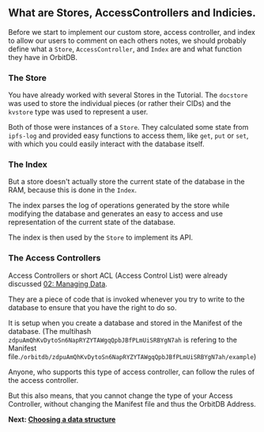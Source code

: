 ## What are Stores, AccessControllers and Indicies.

Before we start to implement
our custom store, access controller, and index
to allow our users to comment on each others
notes, we should probably define what a `Store`,
`AccessController`, and `Index` are and what
function they have in OrbitDB.

### The Store

You have already worked with several
Stores in the Tutorial.
The `docstore` was used to store
the individual pieces (or rather their CIDs)
and the `kvstore` type was used to
represent a user.

Both of those were instances of a `Store`.
They calculated some state from `ipfs-log` and provided easy
functions to access them, like `get`, `put` or `set`,
with which you could easily interact with
the database itself.

### The Index

But a store doesn't actually
store the current state of the database in the RAM,
because this is done in the `Index`.

The index parses the log of operations
generated by the store while
modifying the database and generates
an easy to access and use representation
of the current state of the database.

The index is then used by the `Store`
to implement its API.

### The Access Controllers

Access Controllers or short ACL (Access Control List)
were already discussed [02: Managing Data](../01_Tutorial/02_Managing_Data).

They are a piece of code that is invoked whenever
you try to write to the database to ensure
that you have the right to do so.

It is setup when you create a database
and stored in the Manifest of the database.
(The multihash `zdpuAmQhKvDytoSn6NapRYZYTAWgqQpbJBfPLmUiSRBYgN7ah` is refering to the
Manifest file.`/orbitdb/zdpuAmQhKvDytoSn6NapRYZYTAWgqQpbJBfPLmUiSRBYgN7ah/example`)

Anyone, who supports this type of access
controller, can follow the rules of the access controller.

But this also means, that you cannot change
the type of your Access Controller, without
changing the Manifest file and thus the OrbitDB
Address.

**Next: [Choosing a data structure](02_Choosing_a_data_structure.md)**
